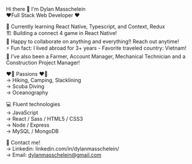 Hi there 👋 I'm Dylan Masschelein  
❤️‍ Full Stack Web Developer ❤️‍

🌱 Currently learning React Native, Typescript, and Context, Redux  
🏗️ Building a connect 4 game in React Native!  
👯 Happy to collaborate on anything and everything!! Reach out anytime!  
⚡ Fun fact: I lived abroad for 3+ years - Favorite traveled country: Vietnam!  
📜 I've also been a Farmer, Account Manager, Mechanical Technician and a Construction Project Manager!  

❤️‍🔥 Passions ❤️‍🔥  
-> Hiking, Camping, Slacklining  
-> Scuba Diving  
-> Oceanography  
        
 💻 Fluent technologies  
 -> JavaScript  
 -> React / Sass / HTML5 / CSS3  
 -> Node / Express  
 -> MySQL / MongoDB
  
 📇 Contact me!  
 -> Linkedin: linkedin.com/in/dylanmasschelein/  
 -> Email: dylanmasschelein@gmail.com  

